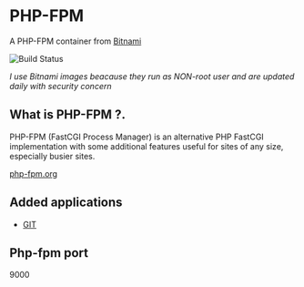 # PHP-FPM

A PHP-FPM container from [Bitnami](https://hub.docker.com/r/bitnami/php-fpm)

![Build Status](https://drone.ch1.ninja/api/badges/Ch1ch1/php-fpm/status.svg)

*I use Bitnami images beacause they run as NON-root user and are updated daily with security concern*

## What is PHP-FPM ?.

PHP-FPM (FastCGI Process Manager) is an alternative PHP FastCGI implementation with some additional features useful for sites of any size, especially busier sites.

[php-fpm.org](https://php-fpm.org)

## Added applications

*  [GIT](https://git-scm.com/)

## Php-fpm port

9000
